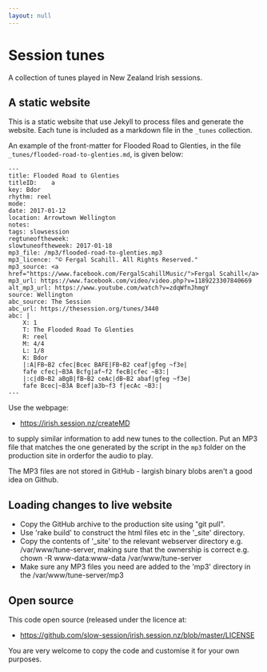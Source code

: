 ```yaml
---
layout: null
---
```


# Session tunes

A collection of tunes played in New Zealand Irish sessions.
## A static website

This is a static website that use Jekyll to process files and generate the
website. Each tune is included as a markdown file in the `_tunes` collection.

An example of the front-matter for Flooded Road to Glenties, in the file `_tunes/flooded-road-to-glenties.md`, is given below:

```
---
title: Flooded Road to Glenties
titleID:    a
key: Bdor
rhythm: reel
mode:
date: 2017-01-12
location: Arrowtown Wellington
notes:
tags: slowsession
regtuneoftheweek:
slowtuneoftheweek: 2017-01-18
mp3_file: /mp3/flooded-road-to-glenties.mp3
mp3_licence: "© Fergal Scahill. All Rights Reserved."
mp3_source: <a href="https://www.facebook.com/FergalScahillMusic/">Fergal Scahill</a>
mp3_url: https://www.facebook.com/video/video.php?v=1189223307840669
alt_mp3_url: https://www.youtube.com/watch?v=zdqWfnJhmgY
source: Wellington
abc_source: The Session
abc_url: https://thesession.org/tunes/3440
abc: |
    X: 1
    T: The Flooded Road To Glenties
    R: reel
    M: 4/4
    L: 1/8
    K: Bdor
    |:A|FB~B2 cfec|Bcec BAFE|FB~B2 ceaf|gfeg ~f3e|
    fafe cfec|~B3A Bcfg|af~f2 fecB|cfec ~B3:|
    |:c|dB~B2 aBgB|fB~B2 ceAc|dB~B2 abaf|gfeg ~f3e|
    fafe Bcec|~B3A Bcef|a3b~f3 f|ecAc ~B3:|
---
```

Use the webpage:

-   <https://irish.session.nz/createMD>

to supply similar information to add new tunes to the collection. Put an MP3 file that matches the one generated by the script in the `mp3` folder on the production site in orderfor the audio to play.

The MP3 files are not stored in GitHub - largish binary blobs aren't a good idea on Github.

## Loading changes to live website

 * Copy the GitHub archive to the production site using "git pull". 
 * Use 'rake build' to construct the html files etc in the '_site' directory. 
 * Copy the contents of '_site' to the relevant webserver directory e.g. /var/www/tune-server, making sure that the ownership is correct e.g. chown -R www-data:www-data /var/www/tune-server 
 * Make sure any MP3 files you need are added to the 'mp3' directory in the /var/www/tune-server/mp3
 
## Open source

This code open source (released under the licence at:

-   <https://github.com/slow-session/irish.session.nz/blob/master/LICENSE>

You are very welcome to copy the code and customise it for your own purposes.
